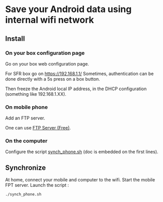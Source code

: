 
Save your Android data using internal wifi network
==================================================

Install
-------

### On your box configuration page

Go on your box web configuration page.

For SFR box go on https://192.168.1.1/
Sometimes, authentication can be done directly with a 5s press on a box button.

Then freeze the Android local IP address, in the DHCP configuration (something like 192.168.1.XX).



### On mobile phone
Add an FTP server.

One can use [FTP Server (Free)](https://f-droid.org/en/packages/be.ppareit.swiftp_free/).


### On the computer
Configure the script [synch_phone.sh](./synch_phone.sh) (doc is embedded on the first lines).


Synchronize
-----------

At home, connect your mobile and computer to the wifi.
Start the mobile FPT server.
Launch the script :

	./synch_phone.sh

